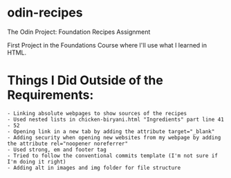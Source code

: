 # odin-recipes
The Odin Project: Foundation Recipes Assignment

First Project in the Foundations Course where I'll use what I learned in HTML.

# Things I Did Outside of the Requirements:
    - Linking absolute webpages to show sources of the recipes
    - Used nested lists in chicken-biryani.html "Ingredients" part line 41 - 52
    - Opening link in a new tab by adding the attribute target="_blank" 
    - Adding security when opening new websites from my webpage by adding the attribute rel="noopener noreferrer"
    - Used strong, em and footer tag
    - Tried to follow the conventional commits template (I'm not sure if I'm doing it right)
    - Adding alt in images and img folder for file structure